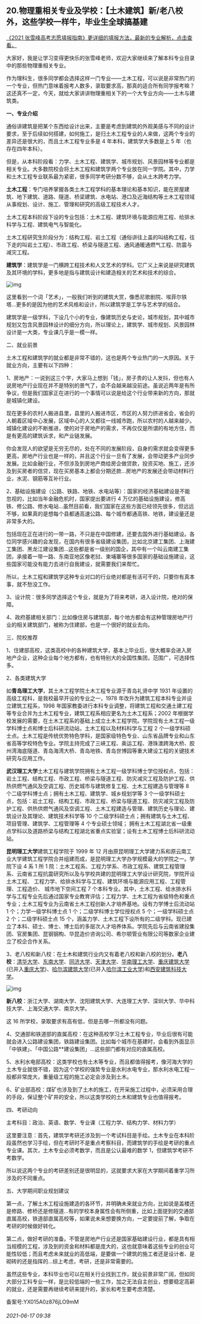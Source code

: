 ## 20.物理重相关专业及学校：【土木建筑】新/老八校外，这些学校一样牛，毕业生全球搞基建
[《2021 张雪峰高考志愿填报指南》更详细的填报方法，最新的专业解析，点击查看。](https://www.zhihu.com/xen/market/remix/paid_column/1382093416201785344)


大家好，我是让学习变得更快乐的张雪峰老师，欢迎大家继续来了解本科专业目录中的那些物理重相关专业。


作为理科生，很多同学都会选择这样一门专业——土木工程，可以说是非常热门的一个专业，但热门意味着报考人数多，录取要求高，那真的适合所有同学报考嘛？这还真不一定，今天，就给大家讲讲物理重相关下的一个大专业方向——土木与建筑类。


**一、专业介绍**


通俗讲建筑是把某个东西给设计出来，主要是考虑到建筑的外观美感与不同的设计要求，至于后续如何搭建，如何施工，是归土木工程专业的人来做，这两个专业的差异还是很大的，而且土木工程专业多是 4 年本科，建筑学大多数是上 5 年（也存在四年本科）。


但是，从本科阶段看：力学、土木工程、建筑学、城市规划、风景园林等专业都是相关专业。大多数院校会将土木工程和建筑学两个专业放在同一学院。其中，力学和土木工程专业联系最为紧密，很多同学考研分数不够，会从土木跨考力学。


**土木工程**：专门培养掌握各类土木工程学科的基本理论和基本知识，能在房屋建筑、地下建筑、道路、隧道、桥梁建筑、水电站、港口及近海结构等土木工程领域从事规划、设计、施工、管理和研究的高级工程技术人才。


土木工程本科阶段下设的专业包括：土木工程、建筑环境与能源应用工程、给排水科学与工程、建筑电气与智能化。


土木工程研究生阶段分为：结构工程、岩土工程（通俗讲往上盖的叫结构工程，往下走的叫岩土工程）、市政工程、桥梁与隧道工程、通风通暖通燃气工程、防震与减灾工程。


**建筑学**：建筑学是一门横跨工程技术和人文艺术的学科。它广义上来说是研究建筑及其环境的学科，更多地是指与建筑设计和建造相关的艺术和技术的综合。


![img](https://pic2.zhimg.com/v2-af23deb2cc9aa6b5d8e372469ae35dd4.webp)

这里看到一个词「艺术」，一般我们听到的建筑大赏，像悉尼歌剧院、埃菲尔铁塔…更多的是因为他的艺术风格和设计，所以建筑学是工学与艺术学的结合。


建筑学是一级学科，下设几个小的专业，像建筑历史与史论，城市规划，其中城市规划又包含风景园林设计的细分方向，所以理论上，建筑学、城市规划、风景园林设计是一大类，专业课几乎是一模一样。


二、就业前景


土木工程和建筑学的就业都是非常不错的，这也是两个专业热门的一大原因。关于就业方向，主要有以下四种：


1、房地产：一说到这三个字，大家马上想到「钱」，房子贵的让人发抖，但也有人说房地产行业现在并不是特别的景气了，会不会越来越没前途。虽说近两年是有所争议，但是我们国家正在进行的一个事情可以说是给这个行业带来新的方向，那就是城镇化建设。


现在更多的农村人搬进县里，县里的人搬进市区，市区的人努力挤进省会，省会的人朝着区域中心发展，区域中心的人又都往一线城市跑，所以农村的人越来越少。城镇化建设的不断推进，使的对于房地产的需求，不再仅仅是所谓的有地方住，而是有更高的建筑诉求，和产业链发展。


你会发现人的欲望是无穷无尽的，处在不同的发展阶段，自身的需求就会变得更多更高，房地产行业也是一样的，并且这个行业一旦有了发展，会带动更多产业同步发展。比如金融行业，不但涉及到房地产商给房企做贷款，投资买地、施工，还涉及到买房者的信贷，现在买房基本上都会分期还款…房地产的发展还会带动材料行业，水泥、钢筋等互补行业。


2、基础设施建设（公路、铁路、地铁、水电站等）：国家的经济基础建设是不能忽视的，比如当年金融危机时，国家提出要进行 4 万亿的基础设施建设，修高铁、修公路、修水电站…虽然目前看，我们国家在这些方面已经领先很多，但远远不够，如果真的是想每个县都通高速公路、每个城市都通高铁、地铁，建设量还是非常多大的。


包括现在正在进行的一带一路，不只是在中国修建，还要去国外进行基础建设。各位同学感兴趣的会发现，在国内有很多省级建设集团，比如北京建工集团、上海建工集团、黑龙江建设集团…这些都是省一级别的国企，其中有一个叫云南建工集团，承接着一带一路、东南亚地区像老挝、柬埔寨等很多国家的基础设施建设，这些国家可能没有能力去进行自我建设，就需要我们来帮忙。 


所以，土木工程和建筑学这种专业对口的行业绝对都是有活可干的，只要你有真本事，就不愁没工作。


3、设计院：很多同学选择这个专业，就是为了将来考研，进入设计院，绝对的保障。


4、政府基建相关部门：比如像住房与建筑部，每个地方都会有这种管理房地产行业的相关建筑部门，被称为住建部，也是一个很好的就业去向。


三、院校推荐


1、住建部高校，这类高校中的各种建筑大学，基本上毕业后，很大概率会进入房地产企业，这种企业每个地方都有，也有特别大的全国性集团，范围广，可选择性多。


2、各类建筑大学


如**青岛理工大学**，其土木工程学院土木工程专业源于青岛礼贤中学 1931 年设置的高级工程科，是我校最早开设的专业之一，1978 年改升为建筑工程本科专业并设立建筑工程系，1998 年国家教委进行本科专业调整，将建筑工程和交通土建工程等专业合并为土木工程专业，建筑工程系相应更名为土木工程系；2002 年根据学校发展的需要，在土木工程系的基础上成立土木工程学院。学院现有土木工程一级学科博士点和博士后科研流动站，土木工程以及材料科学与工程 2 个一级学科硕士点。土木工程是传统优势特色学科，是国家级特色专业、山东省品牌专业和山东省高等学校特色专业。学院主持完成了三峡工程、奥运工程、港珠澳跨海大桥、胶州湾海底隧道、青岛海湾大桥、青岛地铁、青岛世博园等重大建设工程的关键技术研究与应用工作。


**武汉理工大学**土木工程与建筑学院拥有土木工程一级学科博士学位授权点，包括：岩土工程、结构工程、市政工程、桥梁与隧道工程、防灾减灾工程及防护工程、供热供燃气通风及空调工程、历史城市与建筑修复工程、土木工程建造与管理等 8 个二级学科博士点；拥有土木工程、建筑学、城乡规划学等 3 个一级学科硕士点，包括：岩土工程、结构工程、市政工程、桥梁与隧道工程、防灾减灾工程及防护工程、供热供燃气通风及空调工程、土木工程建造与管理、建筑历史与理论、建筑设计及其理论、建筑技术科学等 10 个二级学科硕士点；拥有建筑与土木工程、项目管理、建筑学、工程管理等 4 个专业硕士领域； 拥有土木工程湖北省一级重点学科以及道路桥梁与结构工程湖北省重点实验室；设有土木工程博士后科研流动站。


**昆明理工大学**建筑工程学院于 1999 年 12 月由原昆明理工大学建力系和原云南工业大学建筑工程学院合并组建而成，是昆明理工大学办学规模最大的学院之一。学院下设 4 系 1 所 1 院：土木工程系、工程力学系、市政工程系、建筑工程管理系、云南省工程抗震研究所以及与学校共建的昆明理工大学设计研究院，学院开设土木工程、 工程力学、给排水科学与工程、建筑环境与能源应用工程、工程管理、工程造价、 城市地下空间工程 7 个本科专业。其中，土木工程、给水排水科学与工程专业先后通过国家专业教育评估；工程力学、土木工程为省级特色和重点专业；土木工程专业为云南省土木工程创新人才培养基地。设有力学博士后流动站 1 个；力学一级学科博士点 1 个；二级学科博士学位授权点 5 个；一级学科硕士点 2 个；二级学科硕士点 15 个，涵盖力学、土木工程下设所有的二级学科。现已建立了本科、硕士、博士、博士后的多层次人才培养体系。学院先后与云南省建投集团、官房集团、昆钢钢构、华昆造价咨询公司、希尔顿管业有限公司等数家企业建立了校企合作关系。


3、老八校和新八校：在土木和建筑行业内又有着老八校和新八校的划分。**老八校**：[清华大学](https://baike.so.com/doc/994131-1050943.html)、[东南大学](https://baike.so.com/doc/3219925-3393249.html)、[同济大学](https://baike.so.com/doc/2902568-3063006.html)、[天津大学](https://baike.so.com/doc/2947003-3109239.html)、[华南理工大学](https://baike.so.com/doc/2983276-3146624.html)、[重庆建筑大学](https://baike.so.com/doc/5641066-5853697.html)(已并入[重庆大学](https://baike.so.com/doc/1370056-1448186.html))、[哈尔滨建筑大学](https://baike.so.com/doc/6735946-6950334.html)(已并入[哈尔滨工业大学](https://baike.so.com/doc/707580-749004.html))和[西安建筑科技大学](https://baike.so.com/doc/1294676-1368861.html)。


![img](https://pic2.zhimg.com/v2-6a0b9cc3a50573a805dc8210765777e2.webp)

**新八校**：浙江大学、湖南大学、沈阳建筑大学、大连理工大学、深圳大学、华中科技大学、上海交通大学、南京大学。


这 16 所学校，录取要求有高有低，但是去哪一所都没有问题。


4、交通部和铁道部的直属高校：在这种高校学习土木工程专业，毕业后很有可能就会进入公路建设集团，铁路建设集团。比如每个城市在基建时，会看到外面显示「中铁建」、「中国公路\*\*建设集团」…这些部门都有对应的直属高校。


5、水利水电部高校：这类学校也有土木等专业，而且都值得报考，像河海大学的土木专业就很不错，因为这个学校的强势专业是水利水电专业，那水利水电工程一般都非常庞大，重量级工程的施工必定会涉及到土木。


6、矿业部高校：煤矿也涉及到了土木的施工，在开采施工过程中，必须采用合理的手段，保证整个矿井的安全，所以这类学校的土木和建筑专业也值得报考。


四、考研动向


主考科目：政治、英语、数学、专业课（工程力学、结构力学、材料力学）


这里要注意：首先，建筑学考研还涉及到一个考试科目是手绘。土木专业在本科阶段虽然也学习手绘，但在考研时不是重点考察科目，而建筑学的手绘是考研的重点专业课。其次，土木专业必须考数学，而且是公认最难的数学 1，但建筑学考研不考数学。


所以说这两个专业的考研差别还是很明显的，这就要求大家在大学期间着重学习所涉及的不同重点。


五、大学期间职业规划建议


第一点，了解土木工程设施建造的各环节，并明确未来就业方向，比如说是盖楼还是修路、修桥还是修隧道…有的学校本身属性会有所侧重，比如上面提到的交通部直属高校，铁道部直属高校等，如果说未来想要换方向，一定要提前了解，争取在考研的时候做好转化。


第二点，做好考研的准备。不管是房地产行业还是国家基础建设行业，都是具有相当规模的工程，涉及到的资金和材料都是庞大的，这也就意味着这些专业的创业可能性较低；而且考虑未来就业的高低端，是要做一个建筑的施工者还是设计者、是砌砖的还是指挥的…综上考虑，考研，还是非常需要的。


虽然这些专业，本科毕业也可以在相关行业找到工作，就业前景非常广阔，但如同大部分工科专业一样，是比较低端的一些工作，加之无法自主创业，想要稳定高薪的就业，还是需要再继续考研来提升的，家长和考生要考虑清楚。


备案号:YX015A0z876jLO9mM


###### 2021-06-17 09:38
